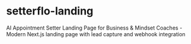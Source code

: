 # setterflo-landing
AI Appointment Setter Landing Page for Business &amp; Mindset Coaches - Modern Next.js landing page with lead capture and webhook integration
